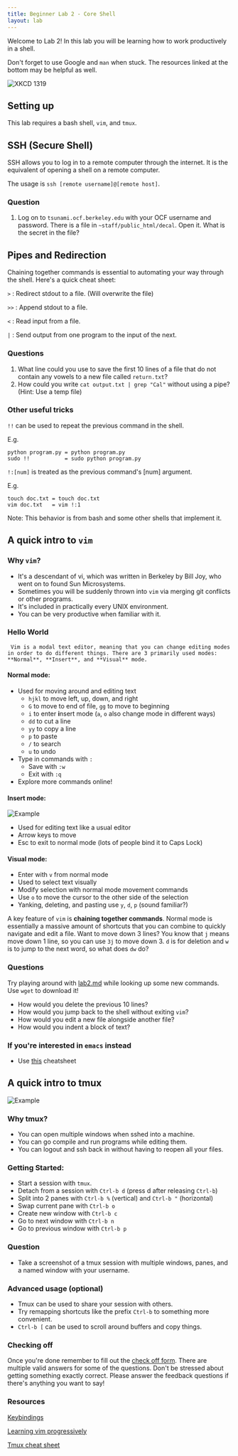 ```yaml
---
title: Beginner Lab 2 - Core Shell
layout: lab
---
```


Welcome to Lab 2! In this lab you will be learning how to work productively in a shell.

Don't forget to use Google and `man` when stuck. The resources linked at the bottom may be helpful as well.

![XKCD 1319](https://imgs.xkcd.com/comics/automation.png)

## Setting up
This lab requires a bash shell, `vim`, and `tmux`.

## SSH (Secure Shell)
SSH allows you to log in to a remote computer through the internet.
It is the equivalent of opening a shell on a remote computer.

The usage is `ssh [remote username]@[remote host]`.

### Question
1. Log on to `tsunami.ocf.berkeley.edu` with your OCF username and password. There is a file in `~staff/public_html/decal`. Open it. What is the secret in the file?


## Pipes and Redirection
Chaining together commands is essential to automating your way through the shell. Here's a quick cheat sheet:

`>` : Redirect stdout to a file. (Will overwrite the file)

`>>` : Append stdout to a file.

`<` : Read input from a file.

`|` : Send output from one program to the input of the next.

### Questions
1. What line could you use to save the first 10 lines of a file that do not contain any vowels to a new file called `return.txt`? 
2. How could you write `cat output.txt | grep "Cal"` without using a pipe? (Hint: Use a temp file)

### Other useful tricks
`!!` can be used to repeat the previous command in the shell.

E.g. 
```
python program.py = python program.py
sudo !!           = sudo python program.py
```

`!:[num]` is treated as the previous command's [num] argument. 

E.g.
```
touch doc.txt = touch doc.txt
vim doc.txt   = vim !:1
```

Note: This behavior is from bash and some other shells that implement it.

## A quick intro to `vim`
### Why `vim`?
 - It's a descendant of vi, which was written in Berkeley by Bill Joy, who went on to found Sun Microsystems.
 - Sometimes you will be suddenly thrown into `vim` via merging git conflicts or other programs.
 - It's included in practically every UNIX environment.
 - You can be very productive when familiar with it.

### Hello World
     Vim is a modal text editor, meaning that you can change editing modes in order to do different things. There are 3 primarily used modes: **Normal**, **Insert**, and **Visual** mode.
#### Normal mode:
 - Used for moving around and editing text
   - `hjkl` to move left, up, down, and right
   - `G` to move to end of file, `gg` to move to beginning
   - `i` to enter **i**nsert mode (`a`, `o` also change mode in different ways)
   - `dd` to cut a line
   - `yy` to copy a line
   - `p` to paste
   - `/` to search
   - `u` to undo
 - Type in commands with `:`
   - Save with `:w`
   - Exit with `:q`
 - Explore more commands online!

#### Insert mode:
 ![Example](https://d26aqo05ggejx9.cloudfront.net/i.gif)
 - Used for editing text like a usual editor
 - Arrow keys to move
 - Esc to exit to normal mode (lots of people bind it to Caps Lock)

#### Visual mode:
 - Enter with `v` from normal mode
 - Used to select text visually
 - Modify selection with normal mode movement commands
 - Use `o` to move the cursor to the other side of the selection
 - Yanking, deleting, and pasting use `y`, `d`, `p` (sound familiar?)

  A key feature of `vim` is **chaining together commands**.
  Normal mode is essentially a massive amount of shortcuts that you can combine to quickly navigate and edit a file.
  Want to move down 3 lines?
  You know that `j` means move down 1 line, so you can use `3j` to move down 3.
  `d` is for deletion and `w` is to jump to the next word, so what does `dw` do?

### Questions
 Try playing around with [lab2.md](https://raw.githubusercontent.com/tanx16/decal-web/acbe5e9c8fb16bdfb26c39d4b29090240cba6d7d/labs/b2.md) while looking up some new commands. Use `wget` to download it!
 - How would you delete the previous 10 lines?
 - How would you jump back to the shell without exiting `vim`?
 - How would you edit a new file alongside another file?
 - How would you indent a block of text?

### If you're interested in `emacs` instead
 - Use [this](http://readline.kablamo.org/emacs.html) cheatsheet

## A quick intro to tmux
 ![Example](https://lightrains.com/assets/img/blog/tmux-tips.png)
### Why tmux?
 - You can open multiple windows when sshed into a machine.
 - You can go compile and run programs while editing them.
 - You can logout and ssh back in without having to reopen all your files.

### Getting Started:
 - Start a session with `tmux`.
 - Detach from a session with `Ctrl-b d` (press d after releasing `Ctrl-b`)
 - Split into 2 panes with `Ctrl-b %` (vertical) and `Ctrl-b "` (horizontal)
 - Swap current pane with `Ctrl-b o`
 - Create new window with `Ctrl-b c`
 - Go to next window with `Ctrl-b n` 
 - Go to previous window with `Ctrl-b p`

### Question
 - Take a screenshot of a tmux session with multiple windows, panes, and a named window with your username. 

### Advanced usage (optional)
 - Tmux can be used to share your session with others.
 - Try remapping shortcuts like the prefix `Ctrl-b` to something more convenient.
 - `Ctrl-b [` can be used to scroll around buffers and copy things.

### Checking off
 Once you're done remember to fill out the [check off form](goo.gl/rDqwi7).
 There are multiple valid answers for some of the questions.
 Don't be stressed about getting something exactly correct.
 Please answer the feedback questions if there's anything you want to say!

### Resources
 [Keybindings](http://teohm.com/blog/shortcuts-to-move-faster-in-bash-command-line/)

 [Learning vim progressively](http://yannesposito.com/Scratch/en/blog/Learn-Vim-Progressively/)

 [Tmux cheat sheet](https://gist.github.com/MohamedAlaa/2961058)
